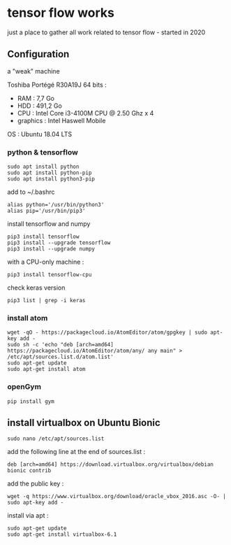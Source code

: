 # tensor flow works

just a place to gather all work related to tensor flow - started in 2020

## Configuration

a "weak" machine

Toshiba Portégé R30A19J 64 bits :
- RAM : 7,7 Go
- HDD : 491,2 Go
- CPU : Intel Core i3-4100M CPU @ 2.50 Ghz x 4
- graphics : Intel Haswell Mobile

OS : Ubuntu 18.04 LTS

### python & tensorflow

```
sudo apt install python
sudo apt install python-pip
sudo apt install python3-pip
```

add to ~/.bashrc
```
alias python='/usr/bin/python3'
alias pip='/usr/bin/pip3'
```
install tensorflow and numpy
```
pip3 install tensorflow
pip3 install --upgrade tensorflow
pip3 install --upgrade numpy
```
with a CPU-only machine :
```
pip3 install tensorflow-cpu
```

check keras version
```
pip3 list | grep -i keras
```

### install atom

```
wget -qO - https://packagecloud.io/AtomEditor/atom/gpgkey | sudo apt-key add -
sudo sh -c 'echo "deb [arch=amd64] https://packagecloud.io/AtomEditor/atom/any/ any main" > /etc/apt/sources.list.d/atom.list'
sudo apt-get update
sudo apt-get install atom
```

### openGym

```
pip install gym
```

## install virtualbox on Ubuntu Bionic

```
sudo nano /etc/apt/sources.list
```

add the following line at the end of sources.list :
```
deb [arch=amd64] https://download.virtualbox.org/virtualbox/debian bionic contrib
```

add the public key :
```
wget -q https://www.virtualbox.org/download/oracle_vbox_2016.asc -O- | sudo apt-key add -
```

install via apt :
```
sudo apt-get update
sudo apt-get install virtualbox-6.1
```

